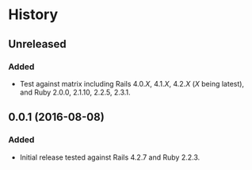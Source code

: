 # History

## Unreleased

### Added

* Test against matrix including Rails 4.0._X_, 4.1._X_, 4.2._X_ (_X_ being
latest), and Ruby 2.0.0, 2.1.10, 2.2.5, 2.3.1.

## 0.0.1 (2016-08-08)

### Added

* Initial release tested against Rails 4.2.7 and Ruby 2.2.3.
